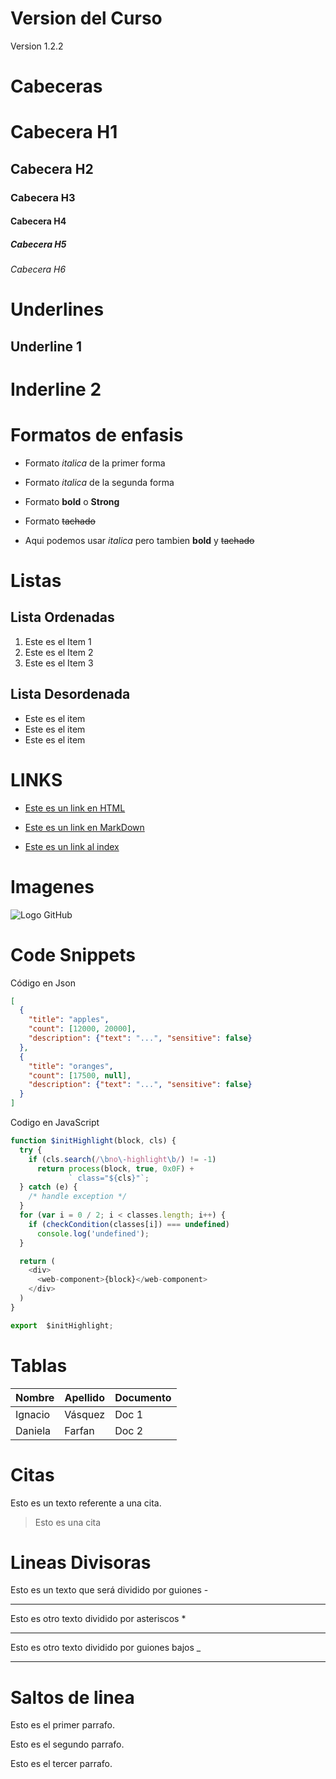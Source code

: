 # Version del Curso
Version 1.2.2

# Cabeceras
# Cabecera H1
## Cabecera H2
### Cabecera H3
#### Cabecera H4
##### Cabecera H5
###### Cabecera H6

# Underlines
Underline 1
--------------

Inderline 2
============

# Formatos de enfasis
- Formato *italica* de la primer forma

- Formato _italica_ de la  segunda forma

- Formato **bold** o __Strong__

- Formato ~~tachado~~

- Aqui podemos usar *italica* pero tambien **bold** y ~~tachado~~

# Listas
## Lista Ordenadas
1. Este es el Item 1
2. Este es el Item 2
3. Este es el Item 3

## Lista Desordenada
- Este es el item
- Este es el item
- Este es el item

# LINKS
- <a href="https://www.google.com">Este es un link en HTML</a>

- [Este es un link en MarkDown](https://ww.google.com)
- [Este es un link al index](index.html)

# Imagenes

![Logo GitHub](https://github.githubassets.com/images/modules/logos_page/GitHub-Mark.png)

# Code Snippets
Código en Json
```JSON
[
  {
    "title": "apples",
    "count": [12000, 20000],
    "description": {"text": "...", "sensitive": false}
  },
  {
    "title": "oranges",
    "count": [17500, null],
    "description": {"text": "...", "sensitive": false}
  }
]
```

Codigo en JavaScript
```JavaScript
function $initHighlight(block, cls) {
  try {
    if (cls.search(/\bno\-highlight\b/) != -1)
      return process(block, true, 0x0F) +
             ` class="${cls}"`;
  } catch (e) {
    /* handle exception */
  }
  for (var i = 0 / 2; i < classes.length; i++) {
    if (checkCondition(classes[i]) === undefined)
      console.log('undefined');
  }

  return (
    <div>
      <web-component>{block}</web-component>
    </div>
  )
}

export  $initHighlight;
```

# Tablas
| Nombre | Apellido | Documento |
|--------|----------|---------|
| Ignacio | Vásquez | Doc 1 |
| Daniela | Farfan | Doc 2 |

# Citas
Esto es un texto referente a una cita.
> Esto es una cita

# Lineas Divisoras
Esto es un texto que será dividido por guiones -

---
Esto es otro texto dividido por asteriscos *

***
Esto es otro texto dividido por guiones bajos _

___

# Saltos de linea
Esto es el primer parrafo.

Esto es el segundo parrafo.

Esto es el tercer parrafo.